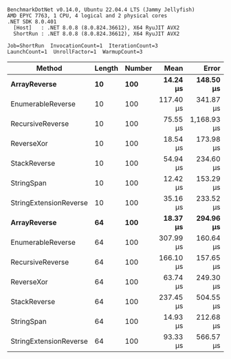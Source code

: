 ```

BenchmarkDotNet v0.14.0, Ubuntu 22.04.4 LTS (Jammy Jellyfish)
AMD EPYC 7763, 1 CPU, 4 logical and 2 physical cores
.NET SDK 8.0.401
  [Host]   : .NET 8.0.8 (8.0.824.36612), X64 RyuJIT AVX2
  ShortRun : .NET 8.0.8 (8.0.824.36612), X64 RyuJIT AVX2

Job=ShortRun  InvocationCount=1  IterationCount=3  
LaunchCount=1  UnrollFactor=1  WarmupCount=3  

```
| Method                 | Length | Number | Mean      | Error       | StdDev    | Median     | Min        | Max       | Allocated |
|----------------------- |------- |------- |----------:|------------:|----------:|-----------:|-----------:|----------:|----------:|
| **ArrayReverse**           | **10**     | **100**    |  **14.24 μs** |   **148.50 μs** |  **8.140 μs** |  **11.751 μs** |   **7.634 μs** |  **23.33 μs** |  **10.09 KB** |
| EnumerableReverse      | 10     | 100    | 117.40 μs |   341.87 μs | 18.739 μs | 117.870 μs |  98.424 μs | 135.89 μs |  25.72 KB |
| RecursiveReverse       | 10     | 100    |  75.55 μs | 1,168.93 μs | 64.073 μs |  51.937 μs |  26.630 μs | 148.08 μs |  33.53 KB |
| ReverseXor             | 10     | 100    |  18.54 μs |   173.98 μs |  9.536 μs |  15.468 μs |  10.919 μs |  29.23 μs |  10.09 KB |
| StackReverse           | 10     | 100    |  54.94 μs |   234.60 μs | 12.859 μs |  48.161 μs |  46.888 μs |  69.77 μs |  31.19 KB |
| StringSpan             | 10     | 100    |  12.42 μs |   153.29 μs |  8.402 μs |   7.664 μs |   7.473 μs |  22.12 μs |   5.41 KB |
| StringExtensionReverse | 10     | 100    |  35.16 μs |   233.52 μs | 12.800 μs |  28.294 μs |  27.251 μs |  49.92 μs |  28.84 KB |
| **ArrayReverse**           | **64**     | **100**    |  **18.37 μs** |   **294.96 μs** | **16.168 μs** |   **9.076 μs** |   **8.996 μs** |  **37.04 μs** |  **30.41 KB** |
| EnumerableReverse      | 64     | 100    | 307.99 μs |   160.64 μs |  8.805 μs | 312.707 μs | 297.829 μs | 313.43 μs |  59.31 KB |
| RecursiveReverse       | 64     | 100    | 166.10 μs |   157.65 μs |  8.641 μs | 165.998 μs | 157.512 μs | 174.79 μs | 560.88 KB |
| ReverseXor             | 64     | 100    |  63.74 μs |   249.30 μs | 13.665 μs |  61.048 μs |  51.621 μs |  78.55 μs |  30.41 KB |
| StackReverse           | 64     | 100    | 237.45 μs |   504.55 μs | 27.656 μs | 234.541 μs | 211.369 μs | 266.45 μs |  88.22 KB |
| StringSpan             | 64     | 100    |  14.93 μs |   212.68 μs | 11.658 μs |   8.636 μs |   7.774 μs |  28.38 μs |  15.56 KB |
| StringExtensionReverse | 64     | 100    |  93.33 μs |   566.57 μs | 31.056 μs |  84.672 μs |  67.530 μs | 127.80 μs |  68.69 KB |
